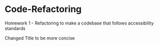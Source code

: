 # Code-Refactoring
Homework 1 - Refactoring to make a codebase that follows accessibility standards

Changed Title to be more concise
